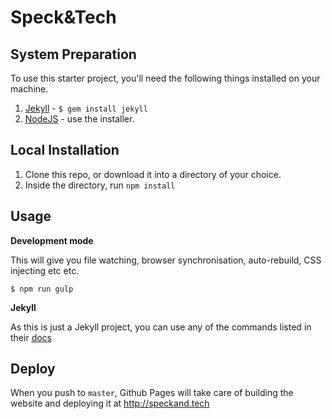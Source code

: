 # Speck&amp;Tech

## System Preparation

To use this starter project, you'll need the following things installed on your machine.

1. [Jekyll](http://jekyllrb.com/) - `$ gem install jekyll`
2. [NodeJS](http://nodejs.org) - use the installer.

## Local Installation

1. Clone this repo, or download it into a directory of your choice.
2. Inside the directory, run `npm install`

## Usage

**Development mode**

This will give you file watching, browser synchronisation, auto-rebuild, CSS injecting etc etc.

```shell
$ npm run gulp
```

**Jekyll**

As this is just a Jekyll project, you can use any of the commands listed in their [docs](http://jekyllrb.com/docs/usage/)

## Deploy

When you push to `master`, Github Pages will take care of building the website and deploying it at http://speckand.tech
